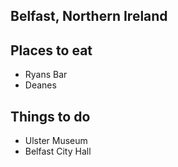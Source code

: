## Belfast, Northern Ireland

## Places to eat

- Ryans Bar
- Deanes

## Things to do

- Ulster Museum
- Belfast City Hall
